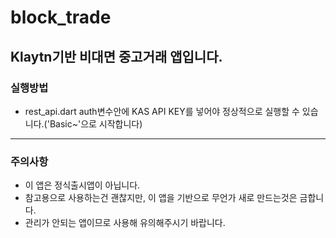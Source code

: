 # block_trade

Klaytn기반 비대면 중고거래 앱입니다.
---
### 실행방법
+ rest_api.dart auth변수안에 KAS API KEY를 넣어야 정상적으로 실행할 수 있습니다.('Basic~'으로 시작합니다)

---
### 주의사항

+ 이 앱은 정식출시앱이 아닙니다.
+ 참고용으로 사용하는건 괜찮지만, 이 앱을 기반으로 무언가 새로 만드는것은 금합니다.
+ 관리가 안되는 앱이므로 사용해 유의해주시기 바랍니다.

